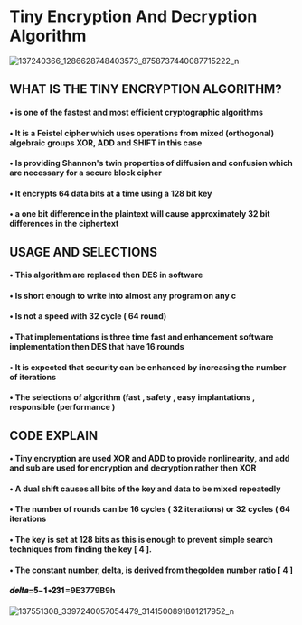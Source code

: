 # Tiny Encryption And Decryption Algorithm
![137240366_1286628748403573_8758737440087715222_n](https://user-images.githubusercontent.com/77072323/104130438-64aade80-5379-11eb-9e30-dd35ffaa8645.png)

## WHAT IS THE TINY ENCRYPTION ALGORITHM?


#### • is one of the fastest and most efficient cryptographic algorithms
#### • It is a Feistel cipher which uses operations from mixed (orthogonal) algebraic groups XOR, ADD and SHIFT in this case
#### • Is providing Shannon's twin properties of diffusion and confusion which are necessary for a secure block cipher
#### • It encrypts 64 data bits at a time using a 128 bit key
#### • a one bit difference in the plaintext will cause approximately 32 bit differences in the ciphertext


## USAGE AND SELECTIONS


#### • This algorithm are replaced then DES in software
#### • Is short enough to write into almost any program on any c
#### • Is not a speed with 32 cycle ( 64 round)
#### • That implementations is three time fast and enhancement software implementation then DES that have 16 rounds
#### • It is expected that security can be enhanced by increasing the number of iterations
#### • The selections of algorithm (fast , safety , easy implantations , responsible (performance )


## CODE EXPLAIN


#### • Tiny encryption are used XOR and ADD to provide nonlinearity, and add and sub are used for encryption and decryption rather then XOR
#### • A dual shift causes all bits of the key and data to be mixed repeatedly
#### • The number of rounds can be 16 cycles ( 32 iterations) or 32 cycles ( 64 iterations
#### • The key is set at 128 bits as this is enough to prevent simple search techniques from finding the key [ 4 ].
#### • The constant number, delta, is derived from thegolden number ratio [ 4 ]
####  𝒅𝒆𝒍𝒕𝒂=𝟓−𝟏∗𝟐𝟑𝟏=9E3779B9h


![137551308_3397240057054479_3141500891801217952_n](https://user-images.githubusercontent.com/77072323/104130728-054dce00-537b-11eb-98b8-47588e8c3235.png)
